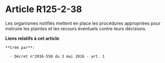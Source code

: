 # Article R125-2-38

Les organismes notifiés mettent en place les procédures appropriées pour instruire les plaintes et les recours éventuels
contre leurs décisions.

**Liens relatifs à cet article**

	**Créé par**:

	  - Décret n°2016-550 du 3 mai 2016 - art. 1
